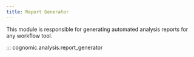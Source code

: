 ```yaml
---
title: Report Generator
---
```


This module is responsible for generating automated analysis reports for any workflow tool.

::: cognomic.analysis.report_generator
